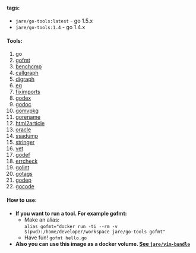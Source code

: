 #### **tags:**
  - `jare/go-tools:latest`  - go 1.5.x
  - `jare/go-tools:1.4`     - go 1.4.x
  
#### **Tools:**  
  1. go    
  2. [gofmt](https://golang.org/cmd/gofmt/)  
  3. [benchcmp](https://golang.org/x/tools/cmd/benchcmp)   
  4. [callgraph](https://golang.org/x/tools/cmd/callgraph)   
  5. [digraph](https://golang.org/x/tools/cmd/digraph)   
  6. [eg](https://golang.org/x/tools/cmd/eg)   
  7. [fiximports](https://golang.org/x/tools/cmd/fiximports)   
  8. [godex](https://golang.org/x/tools/cmd/godex)   
  9. [godoc](https://golang.org/x/tools/cmd/godoc)   
  10. [gomvpkg](https://golang.org/x/tools/cmd/gomvpkg)   
  11. [gorename](https://golang.org/x/tools/cmd/gorename)   
  12. [html2article](https://golang.org/x/tools/cmd/html2article)   
  13. [oracle](https://golang.org/x/tools/cmd/oracle)   
  14. [ssadump](https://golang.org/x/tools/cmd/ssadump)   
  15. [stringer](https://golang.org/x/tools/cmd/stringer)   
  16. [vet](https://golang.org/x/tools/cmd/vet)
  17. [godef](https://code.google.com/p/rog-go/exp/cmd/godef)
  18. [errcheck](https://github.com/kisielk/errcheck)
  19. [golint](https://github.com/golang/lint/golint)
  20. [gotags](https://github.com/jstemmer/gotags)
  21. [godep](https://github.com/tools/godep)
  22. [gocode](https://github.com/nsf/gocode)

#### **How to use:**
  - **If you want to run a tool. For example gofmt:**
    - Make an alias:  
     `alias gofmt="docker run -ti --rm -v $(pwd):/home/developer/workspace jare/go-tools gofmt"`
    - Have fun!  `gofmt hello.go`
  - **Also you can use this image as a docker volume. [See `jare/vim-bundle`](https://registry.hub.docker.com/u/jare/vim-bundle/)**
